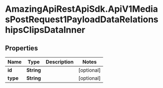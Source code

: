 # AmazingApiRestApiSdk.ApiV1MediasPostRequest1PayloadDataRelationshipsClipsDataInner

## Properties

Name | Type | Description | Notes
------------ | ------------- | ------------- | -------------
**id** | **String** |  | [optional] 
**type** | **String** |  | [optional] 


